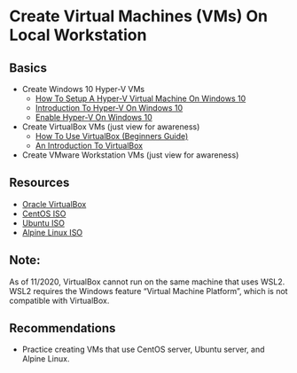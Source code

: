 # Create Virtual Machines (VMs) On Local Workstation

## Basics

* Create Windows 10 Hyper-V VMs
  * [How To Setup A Hyper-V Virtual Machine On Windows 10](https://youtu.be/wfG4oFI5FIk)
  * [Introduction To Hyper-V On Windows 10](https://docs.microsoft.com/en-us/virtualization/hyper-v-on-windows/about/)
  * [Enable Hyper-V On Windows 10](https://docs.microsoft.com/en-us/virtualization/hyper-v-on-windows/quick-start/enable-hyper-v)
* Create VirtualBox VMs (just view for awareness)
  * [How To Use VirtualBox (Beginners Guide)](https://youtu.be/sB_5fqiysi4)
  * [An Introduction To VirtualBox](https://www.youtube.com/watch?v=D1dVhDYAv9E)
* Create VMware Workstation VMs (just view for awareness)


## Resources

* [Oracle VirtualBox](https://www.virtualbox.org/)
* [CentOS ISO](https://www.centos.org/download/)
* [Ubuntu ISO](https://ubuntu.com/download)
* [Alpine Linux ISO](https://alpinelinux.org/downloads/)

## Note:

As of 11/2020, VirtualBox cannot run on the same machine that uses WSL2.  WSL2 requires the Windows feature “Virtual Machine Platform”, which is not compatible with VirtualBox.

## Recommendations

* Practice creating VMs that use CentOS server, Ubuntu server, and Alpine Linux.
